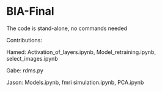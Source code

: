# BIA-Final

The code is stand-alone, no commands needed

Contributions:

Hamed: Activation_of_layers.ipynb, Model_retraining.ipynb, select_images.ipynb

Gabe: rdms.py

Jason: Models.ipynb, fmri simulation.ipynb, PCA.ipynb

